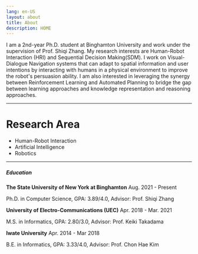 ```yaml
---
lang: en-US
layout: about
title: About
description: HOME
---
```



I am a 2nd-year Ph.D. student at Binghamton University and work under the supervision of Prof. Shiqi Zhang.
My research interests are Human-Robot Interaction (HRI) and Sequential Decision Making(SDM).
I work on Visual-Dialogue Navigation systems that can adapt to spatial information and user intentions by interacting with humans in a
physical environment to improve the robot's persuasion ability.
I am also interested in leveraging the synergy between Reinforcement Learning and Automated Planning to bridge the gap between learning approaches and knowledge representation and reasoning approaches.

<!--
I research on a Dialog-Navigation problem. We learned Dialog and Navigation in this cource. Navigation is a combination research on those two conventional research. In our research, we focus on the robot which can convince a human to make a good decision in a scenario where the human and the robot move around and they sometimes conversate.


As you learned in this cource, dialog is conducted in a loop of human and robot. Navigation is that a robot moves around an environment. In conventional research, dialog took place in a fixed location, and neither a human nor a robot move. Dialog-Navigation is a combination research on those two conventional research. There are two types of researches on Dialog-Navigation.
-->

----

# Research Area
* Human-Robot Interaction
* Artificial Intelligence
* Robotics

----------

##### Education

**The State University of New York at Binghamton** <span class="tag">Aug. 2021 - Present</span>

Ph.D. in Computer Science,
GPA: 3.89/4.0,
Advisor: Prof. Shiqi Zhang

**University of Electro-Communications (UEC)** <span class="tag">Apr. 2018 - Mar. 2021</span>

M.S. in Informatics,
GPA: 2.80/3.0,
Advisor: Prof. Keiki Takadama

**Iwate University** <span class="tag">Apr. 2014 - Mar 2018</span>

B.E. in Informatics,
GPA: 3.33/4.0,
Advisor: Prof. Chon Hae Kim
